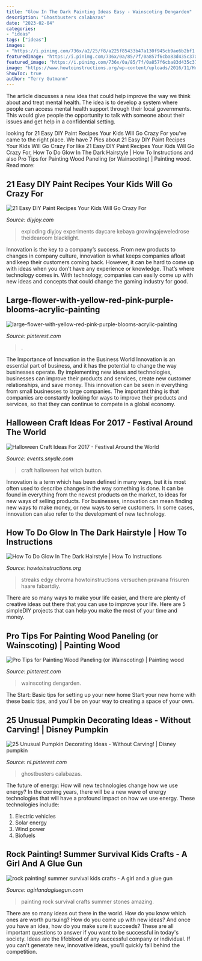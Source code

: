 ```yaml
---
title: "Glow In The Dark Painting Ideas Easy - Wainscoting Dengarden"
description: "Ghostbusters calabazas"
date: "2023-02-04"
categories:
- "ideas"
tags: ["ideas"]
images:
- "https://i.pinimg.com/736x/a2/25/f8/a225f85433b47a130f945cb9ae6b2bf1.jpg"
featuredImage: "https://i.pinimg.com/736x/0a/85/7f/0a857f6cba83d435c37a4bc20b0bf612.jpg"
featured_image: "https://i.pinimg.com/736x/0a/85/7f/0a857f6cba83d435c37a4bc20b0bf612.jpg"
image: "https://www.howtoinstructions.org/wp-content/uploads/2016/11/How-To-Do-Glow-In-The-Dark-Hairstyle-2.jpg"
ShowToc: true
author: "Terry Gutmann"
---
```



The article discusses a new idea that could help improve the way we think about and treat mental health. The idea is to develop a system where people can access mental health support through their local governments. This would give people the opportunity to talk with someone about their issues and get help in a confidential setting.

	

		
looking for 21 Easy DIY Paint Recipes Your Kids Will Go Crazy For you've came to the right place. We have 7 Pics about 21 Easy DIY Paint Recipes Your Kids Will Go Crazy For like 21 Easy DIY Paint Recipes Your Kids Will Go Crazy For, How To Do Glow In The Dark Hairstyle | How To Instructions and also Pro Tips for Painting Wood Paneling (or Wainscoting) | Painting wood. Read more:
		
    
## 21 Easy DIY Paint Recipes Your Kids Will Go Crazy For

<img loading=lazy src="https://diyjoy.com/wp-content/uploads/2015/08/glow-in-the-dark-paint-for-kids.jpg" onerror="this.onerror=null;this.src='https://tse1.mm.bing.net/th?id=OIP.gQiTzY8uWVq_0HrC0XLOLAHaMW&amp;pid=15.1';" alt="21 Easy DIY Paint Recipes Your Kids Will Go Crazy For">

_Source: diyjoy.com_

>exploding diyjoy experiments daycare kebaya growingajeweledrose theidearoom blacklight. 

	

Innovation is the key to a company’s success. From new products to changes in company culture, innovation is what keeps companies afloat and keep their customers coming back. However, it can be hard to come up with ideas when you don’t have any experience or knowledge. That’s where technology comes in. With technology, companies can easily come up with new ideas and concepts that could change the gaming industry for good.

    
## Large-flower-with-yellow-red-pink-purple-blooms-acrylic-painting

<img loading=lazy src="https://i.pinimg.com/736x/a2/25/f8/a225f85433b47a130f945cb9ae6b2bf1.jpg" onerror="this.onerror=null;this.src='https://tse3.mm.bing.net/th?id=OIP.uGdKR117TxRf-RGv9KpdFAHaKW&amp;pid=15.1';" alt="large-flower-with-yellow-red-pink-purple-blooms-acrylic-painting">

_Source: pinterest.com_

>. 

	

The Importance of Innovation in the Business World
Innovation is an essential part of business, and it has the potential to change the way businesses operate. By implementing new ideas and technologies, businesses can improve their products and services, create new customer relationships, and save money. This innovation can be seen in everything from small businesses to large companies. The important thing is that companies are constantly looking for ways to improve their products and services, so that they can continue to compete in a global economy.

    
## Halloween Craft Ideas For 2017 - Festival Around The World

<img loading=lazy src="http://events.snydle.com/files/2017/06/Halloween-Craft-Ideas-For-2017-2.jpg" onerror="this.onerror=null;this.src='https://tse3.mm.bing.net/th?id=OIP.vJgXYRhxD3aHeSuacNkLDQHaLH&amp;pid=15.1';" alt="Halloween Craft Ideas For 2017 - Festival Around the World">

_Source: events.snydle.com_

>craft halloween hat witch button. 

	

Innovation is a term which has been defined in many ways, but it is most often used to describe changes in the way something is done. It can be found in everything from the newest products on the market, to ideas for new ways of selling products. For businesses, innovation can mean finding new ways to make money, or new ways to serve customers. In some cases, innovation can also refer to the development of new technology.

    
## How To Do Glow In The Dark Hairstyle | How To Instructions

<img loading=lazy src="https://www.howtoinstructions.org/wp-content/uploads/2016/11/How-To-Do-Glow-In-The-Dark-Hairstyle-2.jpg" onerror="this.onerror=null;this.src='https://tse2.mm.bing.net/th?id=OIP.WoGygrDvBuZjcfJwQOl71AHaJ-&amp;pid=15.1';" alt="How To Do Glow In The Dark Hairstyle | How To Instructions">

_Source: howtoinstructions.org_

>streaks edgy chroma howtoinstructions versuchen pravana frisuren haare fabartdiy. 

	

There are so many ways to make your life easier, and there are plenty of creative ideas out there that you can use to improve your life. Here are 5 simpleDIY projects that can help you make the most of your time and money.

    
## Pro Tips For Painting Wood Paneling (or Wainscoting) | Painting Wood

<img loading=lazy src="https://i.pinimg.com/736x/0a/85/7f/0a857f6cba83d435c37a4bc20b0bf612.jpg" onerror="this.onerror=null;this.src='https://tse4.mm.bing.net/th?id=OIP.uY6oB1rKGf-uuzeW12rBDwHaJ3&amp;pid=15.1';" alt="Pro Tips for Painting Wood Paneling (or Wainscoting) | Painting wood">

_Source: pinterest.com_

>wainscoting dengarden. 

	

The Start: Basic tips for setting up your new home
Start your new home with these basic tips, and you'll be on your way to creating a space of your own.

    
## 25 Unusual Pumpkin Decorating Ideas - Without Carving! | Disney Pumpkin

<img loading=lazy src="https://i.pinimg.com/736x/42/6c/1e/426c1ee2a47c0eeaf1f559e4e5dbbd46.jpg" onerror="this.onerror=null;this.src='https://tse3.mm.bing.net/th?id=OIP.DyWSFQv8egR9yGEukFNe6QHaJ3&amp;pid=15.1';" alt="25 Unusual Pumpkin Decorating Ideas - Without Carving! | Disney pumpkin">

_Source: nl.pinterest.com_

>ghostbusters calabazas. 

	

The future of energy: How will new technologies change how we use energy?
In the coming years, there will be a new wave of energy technologies that will have a profound impact on how we use energy. These technologies include: 
1. Electric vehicles
2. Solar energy
3. Wind power
4. Biofuels

    
## Rock Painting! Summer Survival Kids Crafts - A Girl And A Glue Gun

<img loading=lazy src="http://www.agirlandagluegun.com/wp-content/uploads/2014/05/how-to-paint-pebbles-and-stones.jpg" onerror="this.onerror=null;this.src='https://tse4.mm.bing.net/th?id=OIP.hKKMMVsDOoElhUl-konEfgAAAA&amp;pid=15.1';" alt="rock painting! summer survival kids crafts - A girl and a glue gun">

_Source: agirlandagluegun.com_

>painting rock survival crafts summer stones amazing. 

	

There are so many ideas out there in the world. How do you know which ones are worth pursuing? How do you come up with new ideas? And once you have an idea, how do you make sure it succeeds? These are all important questions to answer if you want to be successful in today's society. Ideas are the lifeblood of any successful company or individual. If you can't generate new, innovative ideas, you'll quickly fall behind the competition.

